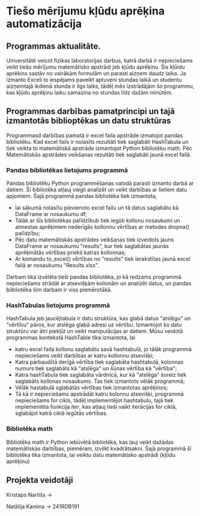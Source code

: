 # Tiešo mērījumu kļūdu aprēķina automatizācija
## Programmas aktualitāte.
Universitātē veicot fizikas laboratorijas darbus, katrā darbā ir nepieciešams veikt tiešo mērījumu matemātisko apstrādi jeb kļūdu aprēķinu. Šis kļūidu aprēkins sastāv no vairākām formulām un parasti aizņem daudz laika. Ja izmanto Exceli to iespējams paveikt aptuveni stundas laikā un studentu aizņemtajā ikdienā stunda ir ilgs laiks, tādēļ mēs izstrādājām šo programmu, kas kļūdu aprēķinu laiku samazina no stundas līdz dažām minūtēm.
## Programmas darbības pamatprincipi un tajā izmantotās biblioptēkas un datu struktūras
Programmasd darbības pamatā ir excel faila apstrāde izmatojot pandas bibliotēku. Kad excel fails ir nolasīts rezultāti tiek saglabāti HashTabula un tiek veikta to matemātiskā apstrāde izmantojot Python bibliotēku math. Pēc Matemātiskās apstrādes veikšanas rezultāti tiek saglabāti jaunā excel failā.
### **Pandas bibliotēkas lietojums programmā**
Pandas bibliotēku Python programmēšanas valodā parasti izmanto darbā ar datiem. Šī bibliotēka atļauj viegli analizēt un veikt darbības ar lieliem datu apjomiem. Šajā programmā pandas bibliotēka tiek izmantota,
- lai sākumā nolasītu pievienoto excel failu un tā datus saglabātu kā DataFrame ar nosaukumu df; 
- Tālāk ar šīs bibliotēkas palīdzībub tiek iegūti kollonu nosaukumi un atmestas aprēķiniem nederīgās kollonnu vērtības ar metodes dropna() palīdzību; 
- Pēc datu matemātiskās apstrādes veikšanas tiek izveidots jauns DataFrame ar nosaukumu "results", kur tiek saglabātas jaunās aprēķinātās vērtības priekš katras kollonnas; 
- Ar komandu to_excel() vērtības no "results" tiek ierakstītas jaunā excel failā ar nosaukumu "Results.xlsx".

Darbam tika izvēlēta tieši pandas bibliotēka, jo kā redzams programmā nepieciešams strādāt ar atsevišķām kollonām un analizēt datus, un pandas biibliotēka šim darbam ir viss piemērotākā.
### **HashTabulas lietojums programmā**
HashTabula jeb jaucējtabula ir datu struktūra, kas glabā datus "atslēgu" un "vērtību" pāros, kur atslēga glabā adresi uz vērtību. Izmantojot šo datu struktūru var ātri piekļūt un veikt manipulācijas ar datiem. Mūsu veidotā programmas kontekstā HashTable tika izmantota, lai
- katru excel faila kollonu saglabātu savā hashtabulā, jo tālāk programmā nepieciešams veikt darbības ar katru kollonnu atsevišķi;
- Katra pārbaudītā derīgā vērtība tiek saglabāta hashtabulā, kolonnas numurs tiek saglabāts kā "atslēga" un šūnas vērtība kā "vērtība";
- Katra hashTabula tiek saglabāta vārdnīcā, kur kā "atslēga" šoreiz tiek saglabāts kollonas nosaukums. Tas tiek izmantots vēlāk programmā;
- Vēlāk hastabulā sglabātās vērtības tiek izmantotas aprēķinos;
- Tā kā ir nepieciešams apstrādāt katru kolonnu atsevišķi, programmā nepieciešams for cikls, tādēļ implementējot hashtabulu, tajā tiek implementēta funkcija _iter_, kas atļauj tieši vaikt iterācijas for ciklā, sglabājot katrā ciklā iegūtās vērtības.
### **Bibliotēka math**
Bibliotēka math ir Python iebūvētā bibliotēka, kas ļauj veikt dažādas matemātiskās darbības, piemēram, izvilkt kvadrātsakni. Šajā programmā šī bibliotēka tika izmantota, lai veiktu datu matemātisko apstrādi (kļūdu aprēķinu)
## Projekta veidotāji
Kristaps Nartišs ->

Natālija Kamina -> 241RDB191
